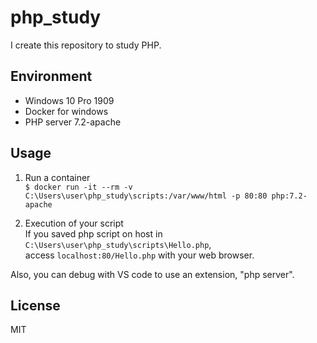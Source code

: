 # php_study
I create this repository to study PHP.

## Environment
- Windows 10 Pro 1909
- Docker for windows
- PHP server 7.2-apache

## Usage
1. Run a container  
`
$ docker run -it --rm -v C:\Users\user\php_study\scripts:/var/www/html -p 80:80 php:7.2-apache
`
 
1. Execution of your script  
If you saved php script on host in `C:\Users\user\php_study\scripts\Hello.php`,  
access `localhost:80/Hello.php` with your web browser.  
  
Also, you can debug with VS code to use an extension, "php server".

## License
MIT
